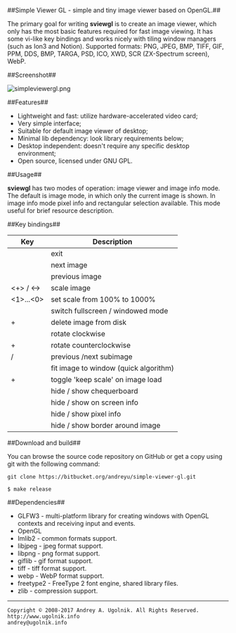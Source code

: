 ##Simple Viewer GL - simple and tiny image viewer based on OpenGL.##

The primary goal for writing **sviewgl** is to create an image viewer, which only has the most basic features required for fast image viewing. It has some vi-like key bindings and works nicely with tiling window managers (such as Ion3 and Notion).
Supported formats: PNG, JPEG, BMP, TIFF, GIF, PPM, DDS, BMP, TARGA, PSD, ICO, XWD, SCR (ZX-Spectrum screen), WebP.

##Screenshot##

![simpleviewergl.png](https://bitbucket.org/repo/XgobE8/images/1203610096-simpleviewergl.png)

##Features##

* Lightweight and fast: utilize hardware-accelerated video card;
* Very simple interface;
* Suitable for default image viewer of desktop;
* Minimal lib dependency: look library requirements below;
* Desktop independent: doesn't require any specific desktop environment;
* Open source, licensed under GNU GPL.

##Usage##

**sviewgl** has two modes of operation: image viewer and image info mode. The default is image mode, in which only the current image is shown. In image info mode pixel info and rectangular selection available. This mode useful for brief resource description.

##Key bindings##

Key             | Description
----------------| --------------------------------------
<esc>           | exit
<space>         | next image
<backspace>     | previous image
<+> / <->       | scale image
<1>...<0>       | set scale from 100% to 1000%
<enter>         | switch fullscreen / windowed mode
<ctrl>+<del>    | delete image from disk
<r>             | rotate clockwise
<shift>+<r>     | rotate counterclockwise
<pgup> / <bgdn> | previous /next subimage
<s>             | fit image to window (quick algorithm)
<shift>+<s>     | toggle 'keep scale' on image load
<c>             | hide / show chequerboard
<i>             | hide / show on screen info
<p>             | hide / show pixel info
<b>             | hide / show border around image

##Download and build##

You can browse the source code repository on GitHub or get a copy using git with the following command:
```
git clone https://bitbucket.org/andreyu/simple-viewer-gl.git
```

```
$ make release
```

##Dependencies##

* GLFW3 - multi-platform library for creating windows with OpenGL contexts and receiving input and events.
* OpenGL
* Imlib2 - common formats support.
* libjpeg - jpeg format support.
* libpng - png format support.
* giflib - gif format support.
* tiff - tiff format support.
* webp - WebP format support.
* freetype2 - FreeType 2 font engine, shared library files.
* zlib - compression support.

***
```
Copyright © 2008-2017 Andrey A. Ugolnik. All Rights Reserved.
http://www.ugolnik.info
andrey@ugolnik.info
```
